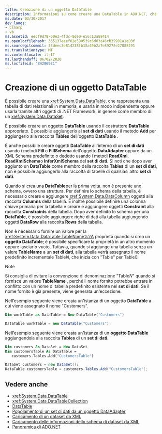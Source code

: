 ```yaml
---
title: Creazione di un oggetto DataTable
description: Informazioni su come creare una DataTable in ADO.NET, che rappresenta una tabella di dati relazionali in memoria, da usare in modo indipendente o da altri oggetti .NET Framework.
ms.date: 03/30/2017
dev_langs:
- csharp
- vb
ms.assetid: eecf9d78-60e3-4fdc-8de0-e56c13a89414
ms.openlocfilehash: 335137eeef02e590539c6d83e46cb39901a1e03f
ms.sourcegitcommit: 33deec3e814238fb18a49b2a7e89278e27888291
ms.translationtype: MT
ms.contentlocale: it-IT
ms.lasthandoff: 06/02/2020
ms.locfileid: "84286921"
---
```

# <a name="creating-a-datatable"></a>Creazione di un oggetto DataTable
È possibile creare una <xref:System.Data.DataTable>, che rappresenta una tabella di dati relazionali in memoria, e usarla in modo indipendente oppure usarla tramite altri oggetti di .NET Framework, in genere come membro di un <xref:System.Data.DataSet>.  
  
 È possibile creare un oggetto **DataTable** usando il costruttore **DataTable** appropriato. È possibile aggiungerlo al **set di dati** usando il metodo **Add** per aggiungerlo alla raccolta **Tables** dell'oggetto **DataTable** .  
  
 È anche possibile creare oggetti **DataTable** all'interno di un **set di dati** usando i metodi **Fill** o **FillSchema** dell'oggetto **DataAdapter** oppure da un XML Schema predefinito o dedotto usando i metodi **ReadXml**, **ReadXmlSchema**o **InferXmlSchema** del **set di dati**. Si noti che dopo aver aggiunto un **DataTable** come membro della raccolta **Tables** di un **set di dati**, non è possibile aggiungerlo alla raccolta di tabelle di qualsiasi altro **set di dati**.  
  
 Quando si crea una **DataTable**per la prima volta, non è presente uno schema, ovvero una struttura. Per definire lo schema della tabella, è necessario creare e aggiungere <xref:System.Data.DataColumn> oggetti alla raccolta **Columns** della tabella. È inoltre possibile definire una colonna chiave primaria per la tabella e creare e aggiungere oggetti **Constraint** alla raccolta **Constraints** della tabella. Dopo aver definito lo schema per una **DataTable**, è possibile aggiungere righe di dati alla tabella aggiungendo oggetti **DataRow** alla raccolta **Rows** della tabella.  
  
 Non è necessario fornire un valore per la <xref:System.Data.DataTable.TableName%2A> proprietà quando si crea un **oggetto DataTable**; è possibile specificare la proprietà in un altro momento oppure lasciarlo vuoto. Tuttavia, quando si aggiunge una tabella senza un valore **TableName** a un **set di dati**, alla tabella verrà assegnato il nome predefinito incrementale Table*N*, che inizia con "Table" per Table0.  
  
> [!NOTE]
> Si consiglia di evitare la convenzione di denominazione "Table*N*" quando si fornisce un valore **TableName** , perché il nome fornito potrebbe entrare in conflitto con un nome di tabella predefinito esistente nel **set di dati**. Se il nome fornito è già presente, viene generata un'eccezione.  
  
 Nell'esempio seguente viene creata un'istanza di un oggetto **DataTable** a cui viene assegnato il nome "Customers".  
  
```vb  
Dim workTable as DataTable = New DataTable("Customers")  
```  
  
```csharp  
DataTable workTable = new DataTable("Customers");  
```  
  
 Nell'esempio seguente viene creata un'istanza di un **oggetto DataTable** aggiungendola alla raccolta **Tables** di un **set di dati**.  
  
```vb  
Dim customers As DataSet = New DataSet  
Dim customersTable As DataTable = _  
   customers.Tables.Add("CustomersTable")  
```  
  
```csharp  
DataSet customers = new DataSet();  
DataTable customersTable = customers.Tables.Add("CustomersTable");  
```  
  
## <a name="see-also"></a>Vedere anche

- <xref:System.Data.DataTable>
- <xref:System.Data.DataTableCollection>
- [DataTable](datatables.md)
- [Popolamento di un set di dati da un oggetto DataAdapter](../populating-a-dataset-from-a-dataadapter.md)
- [Caricamento di un dataset da XML](loading-a-dataset-from-xml.md)
- [Caricamento delle informazioni dello schema di dataset da XML](loading-dataset-schema-information-from-xml.md)
- [Panoramica di ADO.NET](../ado-net-overview.md)
